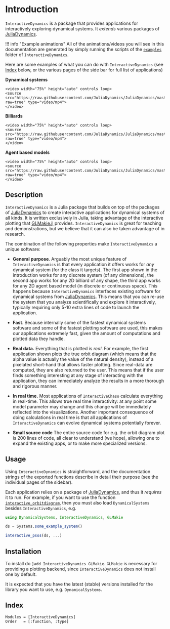 # Introduction
`InteractiveDynamics` is a package that provides applications for interactively exploring dynamical systems. It _extends_ various packages of [JuliaDynamics](https://juliadynamics.github.io/JuliaDynamics/).

!!! info "Example animations"
    All of the animations/videos you will see in this documentation are generated by simply running the scripts of the [`examples`](https://github.com/JuliaDynamics/InteractiveDynamics.jl/tree/master/examples) folder of `InteractiveDynamics`.


Here are some examples of what you can do with `InteractiveDynamics` (see [Index](@ref) below, or the various pages of the side bar for full list of applications)

**Dynamical systems**

```@raw html
<video width="75%" height="auto" controls loop>
<source src="https://raw.githubusercontent.com/JuliaDynamics/JuliaDynamics/master/videos/interact/odhenon.mp4?raw=true" type="video/mp4">
</video>
```

**Billiards**

```@raw html
<video width="75%" height="auto" controls loop>
<source src="https://raw.githubusercontent.com/JuliaDynamics/JuliaDynamics/master/videos/interact/bmap.mp4?raw=true" type="video/mp4">
</video>
```

**Agent based models**

```@raw html
<video width="75%" height="auto" controls loop>
<source src="https://raw.githubusercontent.com/JuliaDynamics/JuliaDynamics/master/videos/interact/agents.mp4?raw=true" type="video/mp4">
</video>
```

## Description

`InteractiveDynamics` is a Julia package that builds on top of the packages of [JuliaDynamics](https://juliadynamics.github.io/JuliaDynamics/) to create interactive applications for dynamical systems of all kinds. It is written exclusively in Julia, taking advantage of the interactive plotting that [GLMakie.jl](http://makie.juliaplots.org/stable/) provides.
`InteractiveDynamics` is great for teaching and demonstrations, but we believe that it can also be taken advantage of in research.

The combination of the following properties make `InteractiveDynamics` a unique software:

* **General purpose**. Arguably the most unique feature of `InteractiveDynamics` is that every application it offers works for _any_ dynamical system (for the class it targets). The first app shown in the introduction works for any discrete system (of any dimensions), the second app works for any 2D billiard of any shape, the third app works for any 2D agent based model (in discrete or continuous space). This happens because `InteractiveDynamics` interfaces existing software for dynamical systems from [JuliaDynamics](https://juliadynamics.github.io/JuliaDynamics/). This means that you can re-use the system that you analyze scientifically and explore it interactively, typically requiring only 5-10 extra lines of code to launch the application.

* **Fast**. Because internally some of the fastest dynamical systems software and some of the fastest plotting software are used, this makes our applications extremely fast, given the amount of computations and plotted data they handle.

* **Real data.** Everything that is plotted is _real_. For example, the first application shown plots the true orbit diagram (which means that the alpha value is actually the value of the natural density), instead of a pixelated short-hand that allows faster plotting. Since real-data are computed, they are also returned to the user. This means that if the user finds something interesting at any stage of interacting with the application, they can immediately analyze the results in a more thorough and rigorous manner.

* **In real time.**  Most applications of `InteractiveChaso` calculate everything in real-time. This allows true real time interactivity: at any point some model parameter may change and this change will be immediately reflected into the visualizations. Another important consequence of doing calculations in real time is that all applications of `InteractiveDynamics` can evolve dynamical systems potentially forever.

* **Small source code** The entire source code for e.g. the orbit diagram plot is 200 lines of code, all clear to understand (we hope), allowing one to expand the existing apps, or to make more specialized versions.

## Usage
Using `InteractiveDynamics` is straightforward, and the documentation strings of the exported functions describe in detail their purpose (see the individual pages of the sidebar).

Each application relies on a package of [JuliaDynamics](https://juliadynamics.github.io/JuliaDynamics/), and thus it _requires_ it to run. For example, if you want to use the function [`interactive_orbitdiagram`](@ref), then you must also load `DynamicalSystems` besides `InteractiveDynamics`, e.g.
```julia
using DynamicalSystems, InteractiveDynamics, GLMakie

ds = Systems.some_example_system()

interactive_psos(ds, ...)
```

## Installation

To install do `]add InteractiveDynamics GLMakie`. `GLMakie` is necessary for providing a plotting backend, since `InteractiveDynamics` does not install one by default.

It is expected that you have the latest (stable) versions installed for the library you want to use, e.g. `DynamicalSystems`.

## Index
```@index
Modules = [InteractiveDynamics]
Order   = [:function, :type]
```
